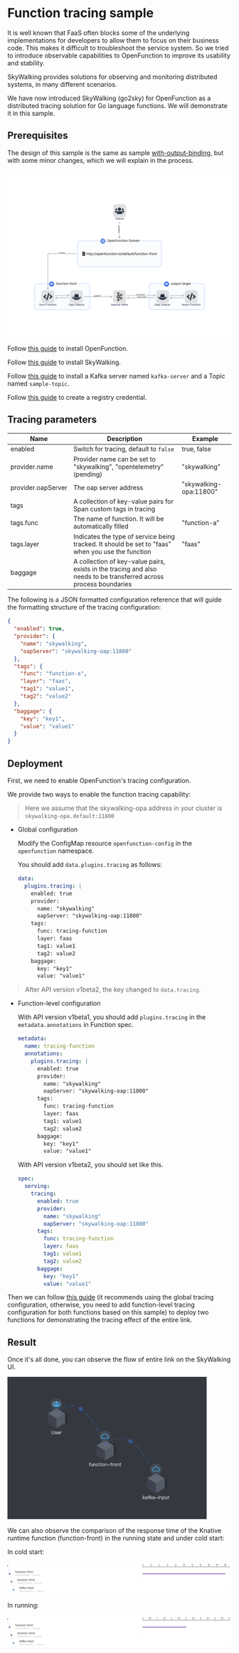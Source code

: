 # Function tracing sample

It is well known that FaaS often blocks some of the underlying implementations for developers to allow them to focus on their business code. This makes it difficult to troubleshoot the service system. So we tried to introduce observable capabilities to OpenFunction to improve its usability and stability.

SkyWalking provides solutions for observing and monitoring distributed systems, in many different scenarios. 

We have now introduced SkyWalking (go2sky) for OpenFunction as a distributed tracing solution for Go language functions. We will demonstrate it in this sample.

## Prerequisites

The design of this sample is the same as sample [with-output-binding](https://github.com/OpenFunction/samples/blob/main/functions/knative/with-output-binding/README.md), but with some minor changes, which we will explain in the process.

![](../../images/knative-dapr.png)


Follow [this guide](https://github.com/OpenFunction/samples/blob/main/Prerequisites.md#openfunction) to install OpenFunction.

Follow [this guide](https://github.com/apache/skywalking-kubernetes#apache-skywalking-kubernetes) to install SkyWalking.

Follow [this guide](https://github.com/OpenFunction/samples/blob/main/Prerequisites.md#kafka) to install a Kafka server named `kafka-server` and a Topic named `sample-topic`.

Follow [this guide](https://github.com/OpenFunction/samples/blob/main/Prerequisites.md#registry-credential) to create a registry credential.

## Tracing parameters

| Name               | Description                                                  | Example                |
| ------------------ | ------------------------------------------------------------ | ---------------------- |
| enabled            | Switch for tracing, default to `false`                       | true, false            |
| provider.name      | Provider name can be set to "skywalking", "opentelemetry" (pending) | "skywalking"           |
| provider.oapServer | The oap server address                                       | "skywalking-opa:11800" |
| tags               | A collection of key-value pairs for Span custom tags in tracing |                        |
| tags.func          | The name of function. It will be automatically filled        | "function-a"           |
| tags.layer         | Indicates the type of service being tracked. It should be set to "faas" when you use the function | "faas"                 |
| baggage            | A collection of key-value pairs, exists in the tracing and also needs to be transferred across process boundaries |                        |

The following is a JSON formatted configuration reference that will guide the formatting structure of the tracing configuration:

```json
{
  "enabled": true,
  "provider": {
    "name": "skywalking",
    "oapServer": "skywalking-oap:11800"
  },
  "tags": {
    "func": "function-a",
    "layer": "faas",
    "tag1": "value1",
    "tag2": "value2"
  },
  "baggage": {
    "key": "key1",
    "value": "value1"
  }
}
```

## Deployment

First, we need to enable OpenFunction's tracing configuration.

We provide two ways to enable the function tracing capability:

> Here we assume that the skywalking-opa address in your cluster is `skywalking-opa.default:11800`

- Global configuration

  Modify the ConfigMap resource `openfunction-config` in the `openfunction` namespace.

  You should add `data.plugins.tracing` as follows:

  ```yaml
  data:
    plugins.tracing: |
      enabled: true
      provider:
        name: "skywalking"
        oapServer: "skywalking-oap:11800"
      tags:
        func: tracing-function
        layer: faas
        tag1: value1
        tag2: value2
      baggage:
        key: "key1"
        value: "value1"
  ```

> After API version v1beta2, the key changed to `data.tracing`.
  
- Function-level configuration

  With API version v1beta1, you should add `plugins.tracing` in the `metadata.annotations` in Function spec.

  ```yaml
  metadata:
    name: tracing-function
    annotations:
      plugins.tracing: |
        enabled: true
        provider:
          name: "skywalking"
          oapServer: "skywalking-oap:11800"
        tags:
          func: tracing-function
          layer: faas
          tag1: value1
          tag2: value2
        baggage:
          key: "key1"
          value: "value1"
  ```

  With API version v1beta2, you should set like this.

  ```yaml
  spec:
    serving:
      tracing: 
        enabled: true
        provider:
          name: "skywalking"
          oapServer: "skywalking-oap:11800"
        tags:
          func: tracing-function
          layer: faas
          tag1: value1
          tag2: value2
        baggage:
          key: "key1"
          value: "value1"
  ```

Then we can follow [this guide](https://github.com/OpenFunction/samples/blob/main/functions/knative/with-output-binding/README.md#deployment) (it recommends using the global tracing configuration, otherwise, you need to add function-level tracing configuration for both functions based on this sample) to deploy two functions for demonstrating the tracing effect of the entire link. 

## Result

Once it's all done, you can observe the flow of entire link on the SkyWalking UI.

![](../../images/tracing-topology.gif)

We can also observe the comparison of the response time of the Knative runtime function (function-front) in the running state and under cold start:

In cold start:

![](../../images/tracing-time-in-cold-start.png)

In running:

![](../../images/tracing-time-in-running.png)
